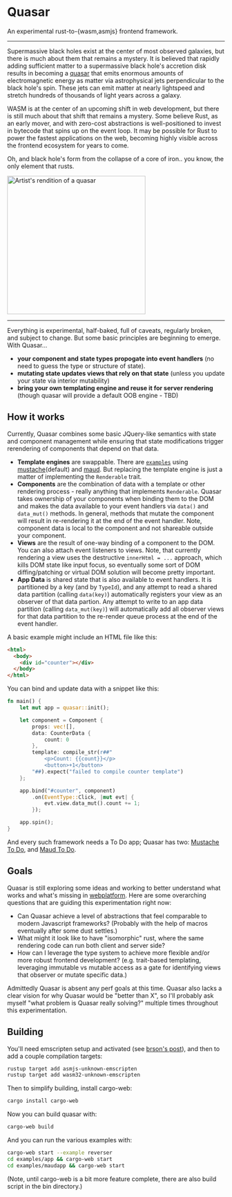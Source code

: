 # Quasar

An experimental rust-to-{wasm,asmjs} frontend framework.

---

Supermassive black holes exist at the center of most observed galaxies, but there is much about them that remains a mystery. It is believed that rapidly adding sufficient matter to a supermassive black hole's accretion disk results in becoming a [quasar](https://www.youtube.com/watch?v=3TZEp_n3eIc) that emits enormous amounts of electromagnetic energy as matter via astrophysical jets perpendicular to the black hole's spin. These jets can emit matter at nearly lightspeed and stretch hundreds of thousands of light years across a galaxy.

WASM is at the center of an upcoming shift in web development, but there is still much about that shift that remains a mystery. Some believe Rust, as an early mover, and with zero-cost abstractions is well-positioned to invest in bytecode that spins up on the event loop. It may be possible for Rust to power the fastest applications on the web, becoming highly visible across the frontend ecosystem for years to come.

Oh, and black hole's form from the collapse of a core of iron.. you know, the only element that rusts.

<img title="Artist's rendition of a quasar" src="https://upload.wikimedia.org/wikipedia/commons/3/38/Artist%27s_rendering_ULAS_J1120%2B0641.jpg" width="320">

---

Everything is experimental, half-baked, full of caveats, regularly broken, and subject to change. But some basic principles are beginning to emerge. With Quasar...
- **your component and state types propogate into event handlers** (no need to guess the type or structure of state).
- **mutating state updates views that rely on that state** (unless you update your state via interior mutability)
- **bring your own templating engine and reuse it for server rendering** (though quasar will provide a default OOB engine - TBD)

## How it works

Currently, Quasar combines some basic JQuery-like semantics with state and component management while ensuring that state modifications trigger rerendering of components that depend on that data.

- **Template engines** are swappable. There are [`examples`](https://github.com/anowell/quasar/tree/master/examples) using [mustache](https://crates.io/crates/mustache)(default) and [maud](https://crates.io/crates/maud). But replacing the template engine is just a matter of implementing the `Renderable` trait.
- **Components** are the combination of data with a template or other rendering process - really anything that implements `Renderable`. Quasar takes ownership of your components when binding them to the DOM and makes the data available to your event handlers via `data()` and `data_mut()` methods. In general, methods that mutate the component will result in re-rendering it at the end of the event handler. Note, component data is local to the component and not shareable outside your component.
- **Views** are the result of one-way binding of a component to the DOM. You can also attach event listeners to views. Note, that currently rendering a view uses the destructive `innerHtml = ...` approach, which kills DOM state like input focus, so eventually some sort of DOM diffing/patching or virtual DOM solution will become pretty important.
- **App Data** is shared state that is also available to event handlers. It is partitioned by a key (and by `TypeId`), and any attempt to read a shared data partition (calling `data(key)`) automatically registers your view as an observer of that data partion. Any attempt to write to an app data partition (calling `data_mut(key)`) will automatically add all observer views for that data partition to the re-render queue process at the end of the event handler.

A basic example might include an HTML file like this:

```html
<html>
  <body>
    <div id="counter"></div>
  </body>
</html>
```

You can bind and update data with a snippet like this:

```rust
fn main() {
    let mut app = quasar::init();

    let component = Component {
        props: vec![],
        data: CounterData {
            count: 0
        },
        template: compile_str(r##"
            <p>Count: {{count}}</p>
            <button>+1</button>
        "##).expect("failed to compile counter template")
    };

    app.bind("#counter", component)
        .on(EventType::Click, |mut evt| {
            evt.view.data_mut().count += 1;
        });

    app.spin();
}
```

And every such framework needs a To Do app; Quasar has two: [Mustache To Do](https://github.com/anowell/quasar/blob/master/examples/app/src/components/todo.rs), and [Maud To Do](https://github.com/anowell/quasar/blob/master/examples/maudapp/src/components/todo.rs).

## Goals

Quasar is still exploring some ideas and working to better understand what works and what's missing in [webplatform](https://github.com/tcr/rust-webplatform). Here are some overarching questions that are guiding this experimentation right now:

- Can Quasar achieve a level of abstractions that feel comparable to modern Javascript frameworks? (Probably with the help of macros eventually after some dust settles.)
- What might it look like to have "isomorphic" rust, where the same rendering code can run both client and server side?
- How can I leverage the type system to achieve more flexible and/or more robust frontend development? (e.g. trait-based templating, leveraging immutable vs mutable access as a gate for identifying views that observer or mutate specific data.)

Admittedly Quasar is absent any perf goals at this time. Quasar also lacks a clear vision for why Quasar would be "better than X", so I'll probably ask myself "what problem is Quasar really solving?" multiple times throughout this experimentation.

## Building

You'll need emscripten setup and activated (see [brson's post](https://users.rust-lang.org/t/compiling-to-the-web-with-rust-and-emscripten/7627)), and then to add a couple compilation targets:

```bash
rustup target add asmjs-unknown-emscripten
rustup target add wasm32-unknown-emscripten
```

Then to simplify building, install cargo-web:

```bash
cargo install cargo-web
```

Now you can build quasar with:

```bash
cargo-web build
```

And you can run the various examples with:

```bash
cargo-web start --example reverser
cd examples/app && cargo-web start
cd examples/maudapp && cargo-web start
```

(Note, until cargo-web is a bit more feature complete, there are also build script in the bin directory.)
